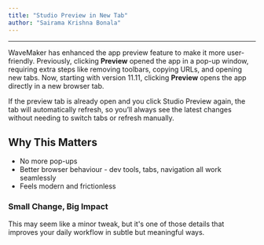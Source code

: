 ```yaml
---
title: "Studio Preview in New Tab"
author: "Sairama Krishna Bonala"
---
```

---

​WaveMaker has enhanced the app preview feature to make it more user-friendly. Previously, clicking **Preview** opened the app in a pop-up window, requiring extra steps like removing toolbars, copying URLs, and opening new tabs. Now, starting with version 11.11, clicking **Preview** opens the app directly in a new browser tab. 


<!-- truncate -->

If the preview tab is already open and you click Studio Preview again, the tab will automatically refresh, so you’ll always see the latest changes without needing to switch tabs or refresh manually.

## Why This Matters

- No more pop-ups
- Better browser behaviour - dev tools, tabs, navigation all work seamlessly
- Feels modern and frictionless

### Small Change, Big Impact

This may seem like a minor tweak, but it's one of those details that improves your daily workflow in subtle but meaningful ways.

